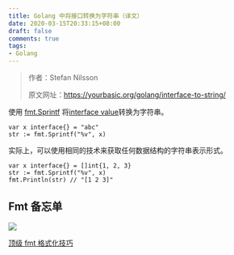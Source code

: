 ```yaml
---
title: Golang 中将接口转换为字符串（译文）
date: 2020-03-15T20:33:15+08:00
draft: false
comments: true
tags: 
- Golang
---
```


> 作者：Stefan Nilsson
> 
> 原文网址：https://yourbasic.org/golang/interface-to-string/

使用 [fmt.Sprintf](https://golang.org/pkg/fmt/#Sprintf "fmt.Sprintf") 将[interface value](https://yourbasic.org/golang/interfaces-explained/ "interface value")转换为字符串。

```
var x interface{} = "abc"
str := fmt.Sprintf("%v", x)
```

实际上，可以使用相同的技术来获取任何数据结构的字符串表示形式。
```
var x interface{} = []int{1, 2, 3}
str := fmt.Sprintf("%v", x)
fmt.Println(str) // "[1 2 3]"
```

## Fmt 备忘单
![](http://oss.xiayuguo.com/blog/202003/format-thumb.jpg)

[顶级 fmt 格式化技巧](https://yourbasic.org/golang/fmt-printf-reference-cheat-sheet/ "顶级 fmt 格式化技巧")